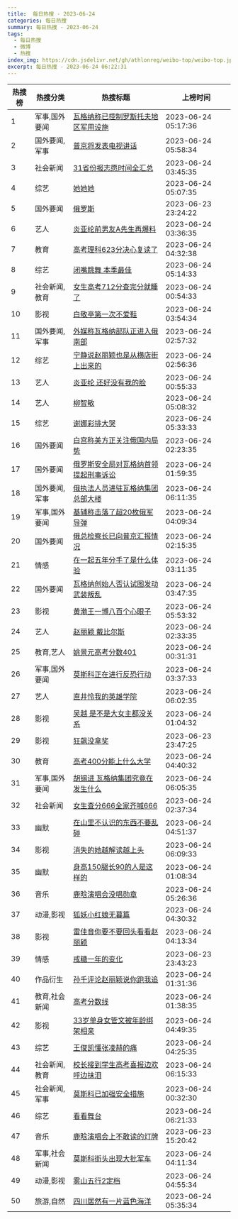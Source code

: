 ```yaml
---
title:  每日热搜 - 2023-06-24
categories: 每日热搜
summary: 每日热搜 - 2023-06-24
tags:
  - 每日热搜
  - 微博
  - 热搜
index_img: https://cdn.jsdelivr.net/gh/athlonreg/weibo-top/weibo-top.jpeg
excerpt: 每日热搜 - 2023-06-24 06:22:31
---
```


| 热搜榜 | 热搜分类 | 热搜标题 | 上榜时间 |
| --- | --- | --- | --- |
| 1 | 军事,国外要闻 | [瓦格纳称已控制罗斯托夫地区军用设施](https://s.weibo.com/weibo%3Fq%3D%2523%E7%93%A6%E6%A0%BC%E7%BA%B3%E7%A7%B0%E5%B7%B2%E6%8E%A7%E5%88%B6%E7%BD%97%E6%96%AF%E6%89%98%E5%A4%AB%E5%9C%B0%E5%8C%BA%E5%86%9B%E7%94%A8%E8%AE%BE%E6%96%BD%2523) | 2023-06-24 05:17:36 | 
| 2 | 国外要闻,军事 | [普京将发表电视讲话](https://s.weibo.com/weibo%3Fq%3D%2523%E6%99%AE%E4%BA%AC%E5%B0%86%E5%8F%91%E8%A1%A8%E7%94%B5%E8%A7%86%E8%AE%B2%E8%AF%9D%2523) | 2023-06-24 05:58:34 | 
| 3 | 社会新闻 | [31省份报志愿时间全汇总](https://s.weibo.com/weibo%3Fq%3D%252331%E7%9C%81%E4%BB%BD%E6%8A%A5%E5%BF%97%E6%84%BF%E6%97%B6%E9%97%B4%E5%85%A8%E6%B1%87%E6%80%BB%2523) | 2023-06-24 03:45:35 | 
| 4 | 综艺 | [她她她](https://s.weibo.com/weibo%3Fq%3D%2523%E5%A5%B9%E5%A5%B9%E5%A5%B9%2523) | 2023-06-24 05:07:35 | 
| 5 | 国外要闻 | [俄罗斯](https://s.weibo.com/weibo%3Fq%3D%2523%E4%BF%84%E7%BD%97%E6%96%AF%2523) | 2023-06-23 23:24:22 | 
| 6 | 艺人 | [炎亚纶前男友A先生再爆料](https://s.weibo.com/weibo%3Fq%3D%2523%E7%82%8E%E4%BA%9A%E7%BA%B6%E5%89%8D%E7%94%B7%E5%8F%8BA%E5%85%88%E7%94%9F%E5%86%8D%E7%88%86%E6%96%99%2523) | 2023-06-24 03:36:35 | 
| 7 | 教育 | [高考理科623分决心复读了](https://s.weibo.com/weibo%3Fq%3D%2523%E9%AB%98%E8%80%83%E7%90%86%E7%A7%91623%E5%88%86%E5%86%B3%E5%BF%83%E5%A4%8D%E8%AF%BB%E4%BA%86%2523) | 2023-06-24 04:32:38 | 
| 8 | 综艺 | [闭嘴跳舞 本季最佳](https://s.weibo.com/weibo%3Fq%3D%2523%E9%97%AD%E5%98%B4%E8%B7%B3%E8%88%9E%20%E6%9C%AC%E5%AD%A3%E6%9C%80%E4%BD%B3%2523) | 2023-06-24 05:14:33 | 
| 9 | 社会新闻,教育 | [女生高考712分查完分就睡了](https://s.weibo.com/weibo%3Fq%3D%2523%E5%A5%B3%E7%94%9F%E9%AB%98%E8%80%83712%E5%88%86%E6%9F%A5%E5%AE%8C%E5%88%86%E5%B0%B1%E7%9D%A1%E4%BA%86%2523) | 2023-06-24 00:54:33 | 
| 10 | 影视 | [白敬亭第一次不爱鞋](https://s.weibo.com/weibo%3Fq%3D%2523%E7%99%BD%E6%95%AC%E4%BA%AD%E7%AC%AC%E4%B8%80%E6%AC%A1%E4%B8%8D%E7%88%B1%E9%9E%8B%2523) | 2023-06-24 03:54:34 | 
| 11 | 国外要闻,军事 | [外媒称瓦格纳部队正进入俄南部](https://s.weibo.com/weibo%3Fq%3D%2523%E5%A4%96%E5%AA%92%E7%A7%B0%E7%93%A6%E6%A0%BC%E7%BA%B3%E9%83%A8%E9%98%9F%E6%AD%A3%E8%BF%9B%E5%85%A5%E4%BF%84%E5%8D%97%E9%83%A8%2523) | 2023-06-24 02:57:32 | 
| 12 | 综艺 | [宁静说赵丽颖也是从横店街上出来的](https://s.weibo.com/weibo%3Fq%3D%2523%E5%AE%81%E9%9D%99%E8%AF%B4%E8%B5%B5%E4%B8%BD%E9%A2%96%E4%B9%9F%E6%98%AF%E4%BB%8E%E6%A8%AA%E5%BA%97%E8%A1%97%E4%B8%8A%E5%87%BA%E6%9D%A5%E7%9A%84%2523) | 2023-06-24 02:56:36 | 
| 13 | 艺人 | [炎亚纶 还好没有我的脸](https://s.weibo.com/weibo%3Fq%3D%2523%E7%82%8E%E4%BA%9A%E7%BA%B6%20%E8%BF%98%E5%A5%BD%E6%B2%A1%E6%9C%89%E6%88%91%E7%9A%84%E8%84%B8%2523) | 2023-06-24 00:55:33 | 
| 14 | 艺人 | [柳智敏](https://s.weibo.com/weibo%3Fq%3D%2523%E6%9F%B3%E6%99%BA%E6%95%8F%2523) | 2023-06-24 05:08:32 | 
| 15 | 综艺 | [谢娜彩排大哭](https://s.weibo.com/weibo%3Fq%3D%2523%E8%B0%A2%E5%A8%9C%E5%BD%A9%E6%8E%92%E5%A4%A7%E5%93%AD%2523) | 2023-06-24 05:33:33 | 
| 16 | 国外要闻 | [白宫称美方正关注俄国内局势](https://s.weibo.com/weibo%3Fq%3D%2523%E7%99%BD%E5%AE%AB%E7%A7%B0%E7%BE%8E%E6%96%B9%E6%AD%A3%E5%85%B3%E6%B3%A8%E4%BF%84%E5%9B%BD%E5%86%85%E5%B1%80%E5%8A%BF%2523) | 2023-06-24 02:23:35 | 
| 17 | 国外要闻 | [俄罗斯安全局对瓦格纳首领提起刑事诉讼](https://s.weibo.com/weibo%3Fq%3D%2523%E4%BF%84%E7%BD%97%E6%96%AF%E5%AE%89%E5%85%A8%E5%B1%80%E5%AF%B9%E7%93%A6%E6%A0%BC%E7%BA%B3%E9%A6%96%E9%A2%86%E6%8F%90%E8%B5%B7%E5%88%91%E4%BA%8B%E8%AF%89%E8%AE%BC%2523) | 2023-06-24 01:59:35 | 
| 18 | 国外要闻,军事 | [俄执法人员进驻瓦格纳集团总部大楼](https://s.weibo.com/weibo%3Fq%3D%2523%E4%BF%84%E6%89%A7%E6%B3%95%E4%BA%BA%E5%91%98%E8%BF%9B%E9%A9%BB%E7%93%A6%E6%A0%BC%E7%BA%B3%E9%9B%86%E5%9B%A2%E6%80%BB%E9%83%A8%E5%A4%A7%E6%A5%BC%2523) | 2023-06-24 06:11:35 | 
| 19 | 军事,国外要闻 | [基辅称击落了超20枚俄军导弹](https://s.weibo.com/weibo%3Fq%3D%2523%E5%9F%BA%E8%BE%85%E7%A7%B0%E5%87%BB%E8%90%BD%E4%BA%86%E8%B6%8520%E6%9E%9A%E4%BF%84%E5%86%9B%E5%AF%BC%E5%BC%B9%2523) | 2023-06-24 04:09:34 | 
| 20 | 国外要闻 | [俄总检察长已向普京汇报情况](https://s.weibo.com/weibo%3Fq%3D%2523%E4%BF%84%E6%80%BB%E6%A3%80%E5%AF%9F%E9%95%BF%E5%B7%B2%E5%90%91%E6%99%AE%E4%BA%AC%E6%B1%87%E6%8A%A5%E6%83%85%E5%86%B5%2523) | 2023-06-24 02:15:35 | 
| 21 | 情感 | [在一起五年分手了是什么体验](https://s.weibo.com/weibo%3Fq%3D%2523%E5%9C%A8%E4%B8%80%E8%B5%B7%E4%BA%94%E5%B9%B4%E5%88%86%E6%89%8B%E4%BA%86%E6%98%AF%E4%BB%80%E4%B9%88%E4%BD%93%E9%AA%8C%2523) | 2023-06-24 03:11:35 | 
| 22 | 国外要闻 | [瓦格纳创始人否认试图发动武装叛乱](https://s.weibo.com/weibo%3Fq%3D%2523%E7%93%A6%E6%A0%BC%E7%BA%B3%E5%88%9B%E5%A7%8B%E4%BA%BA%E5%90%A6%E8%AE%A4%E8%AF%95%E5%9B%BE%E5%8F%91%E5%8A%A8%E6%AD%A6%E8%A3%85%E5%8F%9B%E4%B9%B1%2523) | 2023-06-24 03:47:35 | 
| 23 | 影视 | [黄渤王一博八百个心眼子](https://s.weibo.com/weibo%3Fq%3D%2523%E9%BB%84%E6%B8%A4%E7%8E%8B%E4%B8%80%E5%8D%9A%E5%85%AB%E7%99%BE%E4%B8%AA%E5%BF%83%E7%9C%BC%E5%AD%90%2523) | 2023-06-24 05:53:32 | 
| 24 | 艺人 | [赵丽颖 戴比尔斯](https://s.weibo.com/weibo%3Fq%3D%2523%E8%B5%B5%E4%B8%BD%E9%A2%96%20%E6%88%B4%E6%AF%94%E5%B0%94%E6%96%AF%2523) | 2023-06-24 02:33:35 | 
| 25 | 教育,艺人 | [姚景元高考分数401](https://s.weibo.com/weibo%3Fq%3D%2523%E5%A7%9A%E6%99%AF%E5%85%83%E9%AB%98%E8%80%83%E5%88%86%E6%95%B0401%2523) | 2023-06-24 00:31:31 | 
| 26 | 军事,国外要闻 | [莫斯科正在进行反恐行动](https://s.weibo.com/weibo%3Fq%3D%2523%E8%8E%AB%E6%96%AF%E7%A7%91%E6%AD%A3%E5%9C%A8%E8%BF%9B%E8%A1%8C%E5%8F%8D%E6%81%90%E8%A1%8C%E5%8A%A8%2523) | 2023-06-24 03:37:33 | 
| 27 | 艺人 | [直井怜我的英雄学院](https://s.weibo.com/weibo%3Fq%3D%2523%E7%9B%B4%E4%BA%95%E6%80%9C%E6%88%91%E7%9A%84%E8%8B%B1%E9%9B%84%E5%AD%A6%E9%99%A2%2523) | 2023-06-24 06:02:35 | 
| 28 | 影视 | [吴越 是不是大女主都没关系](https://s.weibo.com/weibo%3Fq%3D%2523%E5%90%B4%E8%B6%8A%20%E6%98%AF%E4%B8%8D%E6%98%AF%E5%A4%A7%E5%A5%B3%E4%B8%BB%E9%83%BD%E6%B2%A1%E5%85%B3%E7%B3%BB%2523) | 2023-06-24 01:04:32 | 
| 29 | 影视 | [狂飙没拿奖](https://s.weibo.com/weibo%3Fq%3D%2523%E7%8B%82%E9%A3%99%E6%B2%A1%E6%8B%BF%E5%A5%96%2523) | 2023-06-23 23:47:25 | 
| 30 | 教育 | [高考400分能上什么大学](https://s.weibo.com/weibo%3Fq%3D%2523%E9%AB%98%E8%80%83400%E5%88%86%E8%83%BD%E4%B8%8A%E4%BB%80%E4%B9%88%E5%A4%A7%E5%AD%A6%2523) | 2023-06-24 04:40:32 | 
| 31 | 军事,国外要闻 | [胡锡进 瓦格纳集团究竟在发生什么](https://s.weibo.com/weibo%3Fq%3D%2523%E8%83%A1%E9%94%A1%E8%BF%9B%20%E7%93%A6%E6%A0%BC%E7%BA%B3%E9%9B%86%E5%9B%A2%E7%A9%B6%E7%AB%9F%E5%9C%A8%E5%8F%91%E7%94%9F%E4%BB%80%E4%B9%88%2523) | 2023-06-24 06:05:35 | 
| 32 | 社会新闻 | [女生查分666全家齐喊666](https://s.weibo.com/weibo%3Fq%3D%2523%E5%A5%B3%E7%94%9F%E6%9F%A5%E5%88%86666%E5%85%A8%E5%AE%B6%E9%BD%90%E5%96%8A666%2523) | 2023-06-24 02:37:34 | 
| 33 | 幽默 | [在山里不认识的东西不要乱碰](https://s.weibo.com/weibo%3Fq%3D%2523%E5%9C%A8%E5%B1%B1%E9%87%8C%E4%B8%8D%E8%AE%A4%E8%AF%86%E7%9A%84%E4%B8%9C%E8%A5%BF%E4%B8%8D%E8%A6%81%E4%B9%B1%E7%A2%B0%2523) | 2023-06-24 04:51:37 | 
| 34 | 影视 | [消失的她越解读越上头](https://s.weibo.com/weibo%3Fq%3D%2523%E6%B6%88%E5%A4%B1%E7%9A%84%E5%A5%B9%E8%B6%8A%E8%A7%A3%E8%AF%BB%E8%B6%8A%E4%B8%8A%E5%A4%B4%2523) | 2023-06-24 06:09:33 | 
| 35 | 幽默 | [身高150腿长90的人是这样的](https://s.weibo.com/weibo%3Fq%3D%2523%E8%BA%AB%E9%AB%98150%E8%85%BF%E9%95%BF90%E7%9A%84%E4%BA%BA%E6%98%AF%E8%BF%99%E6%A0%B7%E7%9A%84%2523) | 2023-06-24 01:08:34 | 
| 36 | 音乐 | [鹿晗演唱会没唱勋章](https://s.weibo.com/weibo%3Fq%3D%2523%E9%B9%BF%E6%99%97%E6%BC%94%E5%94%B1%E4%BC%9A%E6%B2%A1%E5%94%B1%E5%8B%8B%E7%AB%A0%2523) | 2023-06-24 05:26:36 | 
| 37 | 动漫,影视 | [狐妖小红娘无暮篇](https://s.weibo.com/weibo%3Fq%3D%2523%E7%8B%90%E5%A6%96%E5%B0%8F%E7%BA%A2%E5%A8%98%E6%97%A0%E6%9A%AE%E7%AF%87%2523) | 2023-06-24 04:30:32 | 
| 38 | 影视 | [雷佳音你要不要回头看看赵丽颖](https://s.weibo.com/weibo%3Fq%3D%2523%E9%9B%B7%E4%BD%B3%E9%9F%B3%E4%BD%A0%E8%A6%81%E4%B8%8D%E8%A6%81%E5%9B%9E%E5%A4%B4%E7%9C%8B%E7%9C%8B%E8%B5%B5%E4%B8%BD%E9%A2%96%2523) | 2023-06-24 04:13:34 | 
| 39 | 情感 | [戒糖一年的变化](https://s.weibo.com/weibo%3Fq%3D%2523%E6%88%92%E7%B3%96%E4%B8%80%E5%B9%B4%E7%9A%84%E5%8F%98%E5%8C%96%2523) | 2023-06-23 23:43:23 | 
| 40 | 作品衍生 | [孙千评论赵丽颖说你跑我追](https://s.weibo.com/weibo%3Fq%3D%2523%E5%AD%99%E5%8D%83%E8%AF%84%E8%AE%BA%E8%B5%B5%E4%B8%BD%E9%A2%96%E8%AF%B4%E4%BD%A0%E8%B7%91%E6%88%91%E8%BF%BD%2523) | 2023-06-24 01:31:36 | 
| 41 | 教育,社会新闻 | [高考分数线](https://s.weibo.com/weibo%3Fq%3D%2523%E9%AB%98%E8%80%83%E5%88%86%E6%95%B0%E7%BA%BF%2523) | 2023-06-24 01:38:35 | 
| 42 | 影视 | [33岁单身女管文被年龄绑架相亲](https://s.weibo.com/weibo%3Fq%3D%252333%E5%B2%81%E5%8D%95%E8%BA%AB%E5%A5%B3%E7%AE%A1%E6%96%87%E8%A2%AB%E5%B9%B4%E9%BE%84%E7%BB%91%E6%9E%B6%E7%9B%B8%E4%BA%B2%2523) | 2023-06-24 04:49:35 | 
| 43 | 综艺 | [王俊凯懂张凌赫的痛](https://s.weibo.com/weibo%3Fq%3D%2523%E7%8E%8B%E4%BF%8A%E5%87%AF%E6%87%82%E5%BC%A0%E5%87%8C%E8%B5%AB%E7%9A%84%E7%97%9B%2523) | 2023-06-24 04:25:35 | 
| 44 | 社会新闻,教育 | [校长接到学生高考喜报边欢呼边抹泪](https://s.weibo.com/weibo%3Fq%3D%2523%E6%A0%A1%E9%95%BF%E6%8E%A5%E5%88%B0%E5%AD%A6%E7%94%9F%E9%AB%98%E8%80%83%E5%96%9C%E6%8A%A5%E8%BE%B9%E6%AC%A2%E5%91%BC%E8%BE%B9%E6%8A%B9%E6%B3%AA%2523) | 2023-06-24 06:15:33 | 
| 45 | 社会新闻,军事 | [莫斯科已加强安全措施](https://s.weibo.com/weibo%3Fq%3D%2523%E8%8E%AB%E6%96%AF%E7%A7%91%E5%B7%B2%E5%8A%A0%E5%BC%BA%E5%AE%89%E5%85%A8%E6%8E%AA%E6%96%BD%2523) | 2023-06-24 00:32:30 | 
| 46 | 综艺 | [看看舞台](https://s.weibo.com/weibo%3Fq%3D%2523%E7%9C%8B%E7%9C%8B%E8%88%9E%E5%8F%B0%2523) | 2023-06-24 06:21:33 | 
| 47 | 音乐 | [鹿晗演唱会上不敢读的灯牌](https://s.weibo.com/weibo%3Fq%3D%2523%E9%B9%BF%E6%99%97%E6%BC%94%E5%94%B1%E4%BC%9A%E4%B8%8A%E4%B8%8D%E6%95%A2%E8%AF%BB%E7%9A%84%E7%81%AF%E7%89%8C%2523) | 2023-06-23 15:20:42 | 
| 48 | 军事,社会新闻 | [莫斯科街头出现大批军车](https://s.weibo.com/weibo%3Fq%3D%2523%E8%8E%AB%E6%96%AF%E7%A7%91%E8%A1%97%E5%A4%B4%E5%87%BA%E7%8E%B0%E5%A4%A7%E6%89%B9%E5%86%9B%E8%BD%A6%2523) | 2023-06-24 04:11:34 | 
| 49 | 动漫,影视 | [雾山五行2定档](https://s.weibo.com/weibo%3Fq%3D%2523%E9%9B%BE%E5%B1%B1%E4%BA%94%E8%A1%8C2%E5%AE%9A%E6%A1%A3%2523) | 2023-06-24 04:55:34 | 
| 50 | 旅游,自然 | [四川居然有一片蓝色海洋](https://s.weibo.com/weibo%3Fq%3D%2523%E5%9B%9B%E5%B7%9D%E5%B1%85%E7%84%B6%E6%9C%89%E4%B8%80%E7%89%87%E8%93%9D%E8%89%B2%E6%B5%B7%E6%B4%8B%2523) | 2023-06-24 05:35:34 | 
